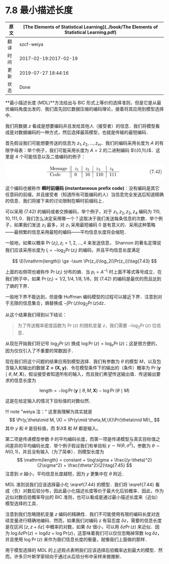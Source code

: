 # 7.8 最小描述长度

| 原文   | [The Elements of Statistical Learning](../book/The Elements of Statistical Learning.pdf) |
| ---- | ---------------------------------------- |
| 翻译   | szcf-weiya                               |
| 时间   | 2017-02-19:2017-02-19                    |
|更新 |2019-07-27 18:44:16|
|状态|Done|

**最小描述长度 (MDL)**方法给出与 BIC 形式上等价的选择准则，但是它是从最优编码角度出发的．我们首先回忆数据压缩的编码理论，接着将其应用到模型选择中．

我们将数据 $z$ 看成是想要编码并且发给其他人（接受者）的信息．我们将模型看成是对数据编码的一种方式，然后选择最简模型，也就是传输的最短编码．

首先假设我们可能想要传送的信息为 $z_1,z_2,\ldots,z_m$．我们的编码采用长度为 $A$ 的有限字母表：举个例子，我们可能采用长度为 $A=2$ 的二进制编码 $\\{0,1\\}$．这里是 4 个可能信息以及二值编码的例子：

![](../img/07/pic3.png)

这个编码也被称作 **瞬时前缀码 (instantaneous prefix code)**：没有编码是其它任意码的前缀，并且接受者（知道所有可能编码的人）当信息完全发送后知道精确的信息．我们将接下来的讨论限制在瞬时前缀码上．

可以采用 (7.42) 的编码或者交换编码，举个例子，对于 $z_1,z_2,z_3,z_4$ 编码为 $110,10,111,0$．我们怎么决定采用哪一个？这取决于我们发送每条信息的次数．举个例子，如果我们发送 $z_1$ 最多，对 $z_1$ 采用最短编码 $0$ 是有意义的．采用这种策略——最频繁的信息采用最短的编码——平均信息长度将会缩短．

一般地，如果以概率 $\Pr(z_i),z_i=1,2,\ldots,4$ 来发送信息， Shannon 的著名定理说我们应该采用长度为 $l_i=-\mathrm{log}_2 \Pr(z_i)$ 的编码，并且平均信息长度满足

$$
\E(\mathrm{length}) \ge -\sum \Pr(z_i)\log_2(\Pr(z_i))\tag{7.43}
$$

上面的右侧项也被称作 $\Pr(z_i)$ 分布的熵．当 $p_i=A^{-l_i}$ 时上面不等式等号成立．在我们例子中，如果 $\Pr(z_i)=1/2,1/4,1/8,1/8$，则 (7.42) 的编码是最优的而且达到了熵的下界．

一般地下界不能达到，但是像 Huffman 编码模型的过程可以接近下界．注意到对于无限的信息集合，熵替换成 $-\int \Pr(z)\log_2\Pr(z)dz$．

从这个结果我们得到以下结论：

> 为了传送概率密度函数为 $\Pr(z)$ 的随机变量 $z$，我们需要 $-\log_2\Pr(z)$ 位信息．

从现在开始我们将记号 $\log_2\Pr(z)$ 换成 $\log\Pr(z)=\log_e \Pr(z)$；这是很方便的，因为仅仅引入了不重要的常数因子．

现在我们将这个问题的结果应用到模型选择．我们有参数为 $\theta$ 的模型 $M$，以及包含输入和输出的数据 $\mathbf{Z=(X,y)}$．令在模型条件下的输出的（条件）概率为 $\Pr(\mathbf y\mid\theta,M,\mathbf X)$，假设接受者知道所有的输入，而且我们希望传送输出值．传送输出要求的信息长度为

$$
\mathrm{length} = -\log \Pr(\mathbf y\mid \theta,M,\mathbf X)-\log \Pr(\theta\mid M)\tag{7.44}\label{7.44}
$$

这是在给定输入的情况下目标值的对数似然．

!!! note "weiya 注："
    这里我理解为其实就是 
    $$
    \Pr(y,\theta\mid M, \X) = \Pr(y\mid \theta,M,\X)\Pr(\theta\mid M)\,,
    $$
    其中 $y$ 和 $\theta$ 是目标值，而 $\X$ 和 $M$ 都是输入。

第二项是传递模型参数 $\theta$ 的平均编码长度，而第一项是传递模型与真实目标值之间差异的平均编码长度．举个例子假设我们有单目标 $y\sim N(\theta,\sigma^2)$，参数为 $\theta\sim N(0,1)$，并且没有输入（为了简单）．则模型长度为
$$
\mathrm{length} = constant + \log\sigma + \frac{(y-\theta)^2}{2\sigma^2} + \frac{\theta^2}{2}\tag{7.45}
$$
注意到 $\sigma$ 越小，平均信息长度越短，因为 $y$ 更集中在 $\theta$ 附近．

MDL 准则说我们应该选择最小化 \eqref{7.44} 的模型．我们将 \eqref{7.44} 看成（负）对数后验分布，因此最小化描述长度等价于最大化后验概率．因此，作为近似对数后验概率导出的 BIC 准则，也可以看成是通过最小描述长度来（近似）模型选择的工具．

注意到我们忽略随机变量 $z$ 编码的精确性．我们不可能使用有限的编码长度对连续变量进行精确地编码．然而，如果我们对编码 $z$ 有容忍度 $\delta z$，需要的信息长度是在区间 $[z,z+\delta z]$ 中概率的对数，如果 $\delta z$ 很小，可以用 $\delta z\Pr(z)$ 来近似．因为 $\log\delta z\mathrm{Pr}(z)=\mathrm{log}\delta z + \mathrm{log}\;\mathrm{Pr}(z)$，这意味着我们可以仅仅忽略掉常数 $\mathrm{log}\;\delta z$，并且使用 $\mathrm{log\; \Pr}(z)$ 来作为我们信息长度的衡量，就像我们上面做的那样．

用于模型选择的 MDL 的上述观点表明我们应该选择后验概率达到最大的模型．然而，许多贝叶斯学家倾向于通过从后验分布中采样来做推断．
